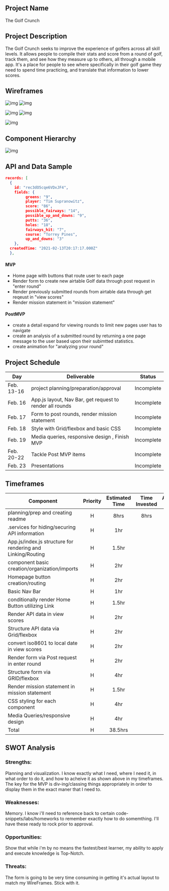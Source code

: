 ## Project Name

The Golf Crunch

## Project Description

The Golf Crunch seeks to improve the experience of golfers across all skill levels. It allows people to compile their stats and score from a round of golf, track them, and see how they measure up to others, all through a mobile app. It's a place for people to see where specifically in their golf game they need to spend time practicing, and translate that information to lower scores.

## Wireframes
![img](https://i.imgur.com/Kkm29oA.png) ![img](https://i.imgur.com/eMaTr45.png)

![img](https://i.imgur.com/rageGpq.png) ![img](https://i.imgur.com/yZZqW20.png)

![img](https://i.imgur.com/bvVAV33.png)
 

## Component Hierarchy
![img](https://i.imgur.com/9Bxyx2g.png)


## API and Data Sample
```json
records: [
  {
    id: "rec3dO5cqe6VDxJF4",
    fields: {
         greens: "9",
         player: "Tim Supranowitz",
         score: "86",
         possible_fairways: "14",
         possible_up_and_downs: "9",
         putts: "36",
         holes: "18",
         fairways_hit: "7",
         course: "Torrey Pines",
         up_and_downs: "3"
    },
  createdTime: "2021-02-13T20:17:17.000Z"
  },
```

#### MVP 
- Home page with buttons that route user to each page
- Render form to create new airtable Golf data through post request in "enter round"
- Render previously submitted rounds from airtable data through get reqeust in "view scores"
- Render mission statement in "mission statement"

#### PostMVP  
- create a detail expand for viewing rounds to limit new pages user has to navigate
- create an analysis of a submitted round by returning a one page message to the user based upon their subimtted statistics.
- create animation for "analyzing your round"

## Project Schedule

|  Day | Deliverable | Status
|---|---| ---|
|Feb. 13-16| project planning/preparation/approval | Incomplete
|Feb. 16| App.js layout, Nav Bar, get request to render all rounds | Incomplete
|Feb. 17|  Form to post rounds, render mission statement | Incomplete
|Feb. 18| Style with Grid/flexbox and basic CSS | Incomplete
|Feb. 19| Media queries, responsive design , Finish MVP | Incomplete
|Feb. 20-22| Tackle Post MVP items | Incomplete
|Feb. 23| Presentations | Incomplete

## Timeframes

| Component | Priority | Estimated Time | Time Invested | Actual Time |
| --- | :---: |  :---: | :---: | :---: |
| planning/prep and creating readme | H | 8hrs| 8hrs | 8hrs |
| .services for hiding/securing API information | H | 1hr|  |  |
| App.js/index.js structure for rendering and Linking/Routing | H | 1.5hr|  |  |
| component basic creation/organization/imports | H | 2hr|  |  |
| Homepage button creation/routing | H | 2hr|  |  |
| Basic Nav Bar | H | 1hr|  |  | 
| conditionally render Home Button utilizing Link | H | 1.5hr|  |  |
| Render API data in view scores | H | 2hr|  |  |
| Structure API data via Grid/flexbox | H | 2hr|  |  |
| convert iso8601 to local date in view scores | H | 2hr|  |  |
| Render form via Post request in enter round| H | 2hr|  |  |
| Structure form via GRID/flexbox | H | 4hr|  |  |
| Render mission statement in mission statement | H | 1.5hr|  |  |
| CSS styling for each component | H | 4hr|  |  |
| Media Queries/responsive design | H | 4hr|  |  |
| Total | H | 38.5hrs|  |  |

## SWOT Analysis

### Strengths:
Planning and visualization. I know exactly what I need, where I need it, in what order to do it, and how to acheive it as shown above in my timeframes. The key for the MVP is div-ing/classing things appropriately in order to display them in the exact maner that I need to. 

### Weaknesses:
Memory. I know i'll need to reference back to certain code-snippets/labs/homeworks to remember exactly how to do somemthing. I'll have these ready to rock prior to approval. 

### Opportunities:
Show that while i'm by no means the fastest/best learner, my ability to apply and execute knowledge is Top-Notch. 

### Threats:
The form is going to be very time consuming in getting it's actual layout to match my WireFrames. Stick with it. 
